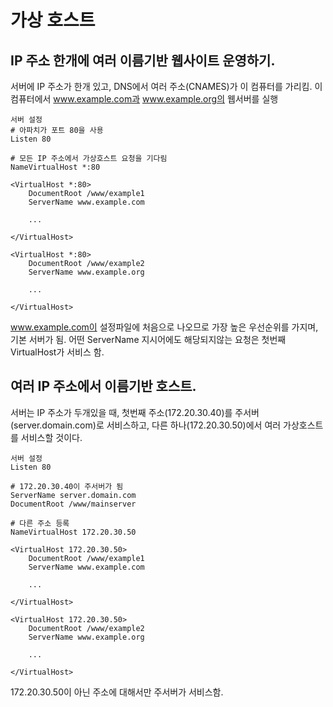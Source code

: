 # 가상 호스트

## IP 주소 한개에 여러 이름기반 웹사이트 운영하기.
서버에 IP 주소가 한개 있고, DNS에서 여러 주소(CNAMES)가 이 컴퓨터를 가리킴. 이 컴퓨터에서 www.example.com과 www.example.org의 웹서버를 실행
```
서버 설정
# 아파치가 포트 80을 사용
Listen 80

# 모든 IP 주소에서 가상호스트 요청을 기다림
NameVirtualHost *:80

<VirtualHost *:80>
    DocumentRoot /www/example1
    ServerName www.example.com

    ...

</VirtualHost>

<VirtualHost *:80>
    DocumentRoot /www/example2
    ServerName www.example.org

    ...

</VirtualHost>
```

www.example.com이 설정파일에 처음으로 나오므로 가장 높은 우선순위를 가지며, 기본 서버가 됨. 어떤 ServerName 지시어에도 해당되지않는 요청은 첫번째 VirtualHost가 서비스 함.

## 여러 IP 주소에서 이름기반 호스트.
서버는 IP 주소가 두개있을 때, 첫번째 주소(172.20.30.40)를 주서버 (server.domain.com)로 서비스하고, 다른 하나(172.20.30.50)에서 여러 가상호스트를 서비스할 것이다.
```
서버 설정
Listen 80

# 172.20.30.40이 주서버가 됨
ServerName server.domain.com
DocumentRoot /www/mainserver

# 다른 주소 등록
NameVirtualHost 172.20.30.50

<VirtualHost 172.20.30.50>
    DocumentRoot /www/example1
    ServerName www.example.com

    ...

</VirtualHost>

<VirtualHost 172.20.30.50>
    DocumentRoot /www/example2
    ServerName www.example.org

    ...

</VirtualHost>
```
172.20.30.50이 아닌 주소에 대해서만 주서버가 서비스함.